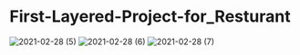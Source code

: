 # First-Layered-Project-for_Resturant
![2021-02-28 (5)](https://user-images.githubusercontent.com/73925625/109426474-d6b3b180-7a13-11eb-93e5-59fa0c5167a9.png)
![2021-02-28 (6)](https://user-images.githubusercontent.com/73925625/109426477-d9160b80-7a13-11eb-9be2-2a6b1c95578e.png)
![2021-02-28 (7)](https://user-images.githubusercontent.com/73925625/109426479-dadfcf00-7a13-11eb-9c9c-4579fc5ba7c0.png)
